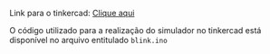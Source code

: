 Link para o tinkercad: [Clique aqui](https://www.tinkercad.com/things/j1DAhlBr8mK-led-blink?sharecode=jfE3y8EILbk5NcWynJGSg6DJWcDmVYb_Ws6moSvNC7Y)

O código utilizado para a realização do simulador no tinkercad está disponível no arquivo entitulado `blink.ino`